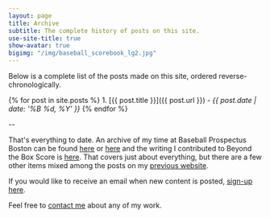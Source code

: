 ```yaml
---
layout: page
title: Archive
subtitle: The complete history of posts on this site.
use-site-title: true
show-avatar: true
bigimg: "/img/baseball_scorebook_lg2.jpg"
---
```


Below is a complete list of the posts made on this site, ordered reverse-chronologically.

{% for post in site.posts %} 1. [{{ post.title }}]({{ post.url }}) - *{{ post.date | date: '%B %d, %Y' }}*
{% endfor %}

--
 
That's everything to date. An archive of my time at Baseball Prospectus Boston can be found [here]({{site.url}}/bpb_archive/) or <a href = "http://boston.locals.baseballprospectus.com/author/christopherteeter/" target = "_blank"> here</a> and the writing I contributed to Beyond the Box Score is [here]({{site.url}}/btbs_archive/). That covers just about everything, but there are a few other items mixed among the posts on my <a href = "https://christopherteeter.wordpress.com/" target = "_blank"> previous website</a>.

If you would like to receive an email when new content is posted, <a href = "https://cteeter.us16.list-manage.com/subscribe?u=831a9689f8a79176ce6f1c5ce&id=711d4bfb2a" target="_blank"> sign-up here</a>.

Feel free to [contact me]({{site.url}}/contact/) about any of my work.